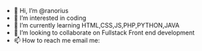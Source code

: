 - 👋 Hi, I’m @ranorius
- 👀 I’m interested in coding
- 🌱 I’m currently learning HTML,CSS,JS,PHP,PYTHON,JAVA
- 💞️ I’m looking to collaborate on Fullstack Front end development
- 📫 How to reach me email me:

<!---
ranorius/ranorius is a ✨ special ✨ repository because its `README.md` (this file) appears on your GitHub profile.
You can click the Preview link to take a look at your changes.
--->
